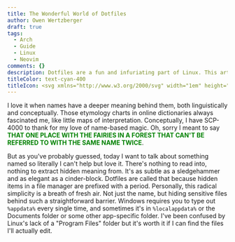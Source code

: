 ```yaml
---
title: The Wonderful World of Dotfiles
author: Owen Wertzberger
draft: true
tags:
  - Arch
  - Guide
  - Linux
  - Neovim
comments: {}
description: Dotfiles are a fun and infuriating part of Linux. This article will guide you through my own, focusing on Hyprland and Neovim.
titleColor: text-cyan-400
titleIcon: <svg xmlns="http://www.w3.org/2000/svg" width="1em" height="1em" viewBox="0 0 512 512"><path fill="currentColor" d="M36.571 475.429h73.143V365.714H36.571zM109.714 36.57H36.571v182.86h73.143zm182.857 0H219.43v73.143h73.142zM0 329.143h146.286V256H0zm219.429 146.286h73.142V256H219.43zm-36.572-256h146.286v-73.143H182.857zM475.43 36.57h-73.143V256h73.143zm-109.715 256v73.143H512V292.57zm36.572 182.858h73.143v-73.143h-73.143z"/></svg>
---
```


I love it when names have a deeper meaning behind them, both linguistically and conceptually. Those etymology charts in online dictionaries always fascinated me, like little maps of interpretation. Conceptually, I have SCP-4000 to thank for my love of name-based magic. Oh, sorry I meant to say <span style='color:green; font-weight: bold;'>THAT ONE PLACE WITH THE FAIRIES IN A FOREST THAT CAN'T BE REFERRED TO WITH THE SAME NAME TWICE</span>.

But as you've probably guessed, today I want to talk about something named so literally I can't help but love it. There's nothing to read into, nothing to extract hidden meaning from. It's as subtle as a sledgehammer and as elegant as a cinder-block. Dotfiles are called that because hidden items in a file manager are prefixed with a period. Personally, this radical simplicity is a breath of fresh air. Not just the name, but hiding sensitive files behind such a straightforward barrier. Windows requires you to type out `%appdata%` every single time, and sometimes it's in `%localappdata%` or the Documents folder or some other app-specific folder. I've been confused by Linux's lack of a "Program Files" folder but it's worth it if I can find the files I'll actually edit. 